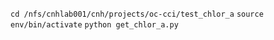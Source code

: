 ```cd /nfs/cnhlab001/cnh/projects/oc-cci/test_chlor_a```
```source env/bin/activate```
```python get_chlor_a.py ```

